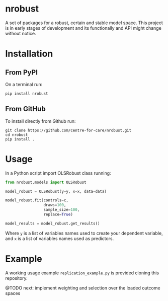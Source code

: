 # nrobust

A set of packages for a robust, certain and stable model space.
This project is in early stages of development and its functionally and API might change without notice.

# Installation

## From PyPI

On a terminal run:

```
pip install nrobust
```

## From GitHub

To install directly from Github run:

```
git clone https://github.com/centre-for-care/nrobust.git
cd nrobust
pip install .
```

# Usage

In a Python script import OLSRobust class running:
```python
from nrobust.models import OLSRobust

model_robust = OLSRobust(y=y, x=x, data=data)

model_robust.fit(controls=c,
	             draws=100,
                 sample_size=100,
                 replace=True)

model_results = model_robust.get_results()

```
Where `y` is a list of variables names used to create your dependent variable, and `x` is a list of variables names used as predictors.

# Example

A working usage example `replication_example.py` is provided cloning this repository. 


@TODO next: implement weighting and selection over the loaded outcome spaces
